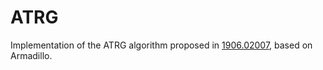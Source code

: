 # ATRG

Implementation of the ATRG algorithm proposed in [1906.02007](https://arxiv.org/abs/1906.02007), based on Armadillo.
